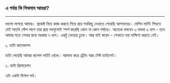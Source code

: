 ### এ পর্যন্ত কি শিখলাম আমরা?

---

ভালো লাগছে আমার। প্রজেক্ট নিয়ে কাজ করতে গিয়ে প্রায় সবকিছু দেখাতে পেরেছি আপনাদের। মেশিন লার্নিং শিখতে যেই সাতটা স্টেপ লাগে তার প্রায় সবগুলোই স্পর্শ করেছি কোন না কোন পর্যায়ে। অনেকে বলবেন ৩ অথবা ৫ ধাপ - তবে আমার মতে শেখার জন্য দরকার ৭ ধাপ। একটু ভেতরে ঢুকে। আর যাই করেন - শেখাতে দয়া দাক্ষিণ্য করতে নেই।   



১. ডাটা কালেকশন 



ডাটা পেয়েছি আমরা ক্যাগল সাইট থেকে। আলাদা করে ট্রেনিং আর টেস্ট ডাটাসেট। 



২. ডাটা প্রিপারেশন



এটা একটা বিশাল পর্ব। 



